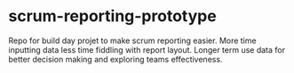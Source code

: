 # scrum-reporting-prototype 
Repo for build day projet to make scrum reporting easier. More time inputting data less time fiddling with report layout.
Longer term use data for better decision making and exploring teams effectiveness.
